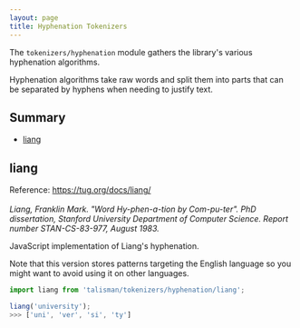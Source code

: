 ```yaml
---
layout: page
title: Hyphenation Tokenizers
---
```


The `tokenizers/hyphenation` module gathers the library's various hyphenation algorithms.

Hyphenation algorithms take raw words and split them into parts that can be separated by hyphens when needing to justify text.

## Summary

* [liang](#liang)

<h2 id="liang">liang</h2>

<span class="marginnote">
  Reference: <a href="https://tug.org/docs/liang/">https://tug.org/docs/liang/</a><br><br>
</span>

<span class="marginnote">
  <em>Liang, Franklin Mark. "Word Hy-phen-a-tion by Com-pu-ter". PhD dissertation, Stanford University Department of Computer Science. Report number STAN-CS-83-977, August 1983.</em>
</span>

JavaScript implementation of Liang's hyphenation.

Note that this version stores patterns targeting the English language so you might want to avoid using it on other languages.

```js
import liang from 'talisman/tokenizers/hyphenation/liang';

liang('university');
>>> ['uni', 'ver', 'si', 'ty']
```

<div id="liang-mount"></div>

<script src="{{ site.baseurl }}/assets/dist/tokenizers-hyphenation.js"></script>
